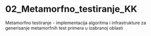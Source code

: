# 02_Metamorfno_testiranje_KK
Metamorfno testiranje - implementacija algoritma i infrastrukture za generisanje metamorfnih test primera u izabranoj oblasti
